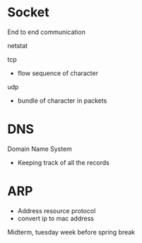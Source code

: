 # Socket
End to end communication


netstat

tcp
- flow sequence of character

udp 
- bundle of character in packets


# DNS
Domain Name System
- Keeping track of all the records


# ARP
- Address resource protocol
- convert ip to mac address

Midterm,
tuesday week before spring break